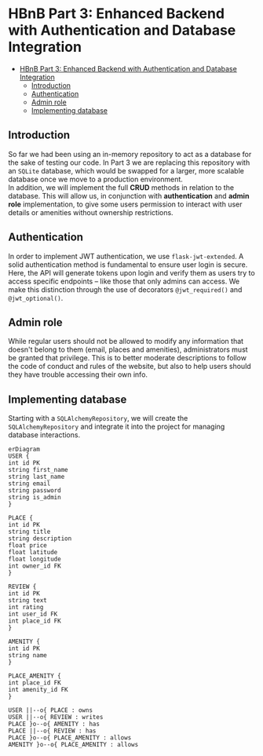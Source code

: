 # HBnB Part 3: Enhanced Backend with Authentication and Database Integration

- [HBnB Part 3: Enhanced Backend with Authentication and Database Integration](#hbnb-part-3-enhanced-backend-with-authentication-and-database-integration)
  - [Introduction](#introduction)
  - [Authentication](#authentication)
  - [Admin role](#admin-role)
  - [Implementing database](#implementing-database)


## Introduction
So far we had been using an in-memory repository to act as a database for the sake of testing our code. In Part 3 we are replacing this repository with an `SQLite` database, which would be swapped for a larger, more scalable database once we move to a production environment.<br/>
In addition, we will implement the full __CRUD__ methods in relation to the database. This will allow us, in conjunction with __authentication__ and __admin role__ implementation, to give some users permission to interact with user details or amenities without ownership restrictions.<br/>

## Authentication
In order to implement JWT authentication, we use `flask-jwt-extended`. A solid authentication method is fundamental to ensure user login is secure.<br/>
Here, the API will generate tokens upon login and verify them as users try to access specific endpoints – like those that only admins can access. We make this distinction through the use of decorators `@jwt_required()` and `@jwt_optional()`.<br/>

## Admin role
While regular users should not be allowed to modify any information that doesn't belong to them (email, places and amenities), administrators must be granted that privilege. This is to better moderate descriptions to follow the code of conduct and rules of the website, but also to help users should they have trouble accessing their own info.<br/>

## Implementing database
Starting with a `SQLAlchemyRepository`, we will create the `SQLAlchemyRepository` and integrate it into the project for managing database interactions.

``` mermaid
erDiagram
USER {
int id PK
string first_name
string last_name
string email
string password
string is_admin
}

PLACE {
int id PK
string title
string description
float price
float latitude
float longitude
int owner_id FK
}

REVIEW {
int id PK
string text
int rating
int user_id FK
int place_id FK
}

AMENITY {
int id PK
string name
}

PLACE_AMENITY {
int place_id FK
int amenity_id FK
}

USER ||--o{ PLACE : owns
USER ||--o{ REVIEW : writes
PLACE }o--o{ AMENITY : has
PLACE ||--o{ REVIEW : has
PLACE }o--o{ PLACE_AMENITY : allows
AMENITY }o--o{ PLACE_AMENITY : allows
```